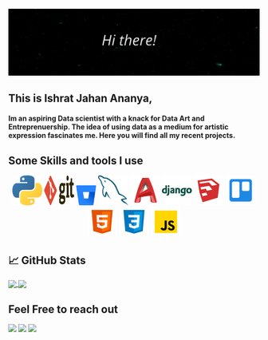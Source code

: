 ![Header](header.gif)

## This is Ishrat Jahan Ananya,
####   Im an aspiring Data scientist with a knack for Data Art and Entreprenuership. The idea of using data as a medium for artistic expression fascinates me. Here you will find all my recent projects. 

## Some Skills and tools I use

<p align="center">
	<img title="Python" alt="Python" src="images/python.svg" width="60" height="60" />
	<img title="Git" alt="Python" src="images/git.svg" width="60" height="60" />
	<img title="Bitbucket" alt="Python" src="images/bitbucket.svg" width="40" height="40" />
	<img title="MySQL" alt="Python" src="images/mysql.svg" width="60" height="60" />
	<img title="Autocad" alt="Python" src="images/autocad.svg" width="60" height="60" />
	<img title="Django" alt="Python" src="images/django.svg" width="60" height="60" />
	<img title="Sketchup" alt="Python" src="images/sketchup.svg" width="60" height="60" />
	<img title="Trello" alt="Python" src="images/trello.svg" width="60" height="60" />
	<img title="HTML5" alt="Python" src="images/html5.svg" width="60" height="60" />
	<img title="CSS3" alt="Python" src="images/css3.svg" width="60" height="60" />
	<img title="JavaScript" alt="Python" src="images/javascript.svg" width="60" height="60" />
	
</p>

## &#x1f4c8; GitHub Stats

<a href="https://github.com/coreprinciple97/coreprinciple97">
  <img align="center" src="https://github-readme-stats.vercel.app/api/top-langs/?username=coreprinciple97&show_icons=true&hide=php,html&title_color=5db5ec&text_color=fff&icon_color=5db5ec&bg_color=000" />
</a>

<a href="https://github.com/coreprinciple97/coreprinciple97">
  <img align="center" src="https://github-readme-stats.vercel.app/api?username=coreprinciple97&show_icons=true&line_height=27&count_private=true&title_color=5db5ec&text_color=fff&icon_color=5db5ec&bg_color=000"  />
</a>

##  Feel Free to reach out
<p>
<a target="_blank" href="https://www.linkedin.com/in/ishrat-jahan-ananya-b0785315a/"><img src="https://img.shields.io/badge/-LinkedIn-0077B5?style=for-the-badge&logo=Linkedin&logoColor=white"></img></a>
<a target="_blank" href="mailto:ajishrat97@gmail.com"><img src="https://img.shields.io/badge/-Gmail-D14836?style=for-the-badge&logo=Gmail&logoColor=white"></img></a>
<a target="_blank" href="https://medium.com/@ajishrat97"><img src="https://img.shields.io/badge/-Medium-12100E?style=for-the-badge&logo=Medium&logoColor=white"></img></a>
<br>
</p>
